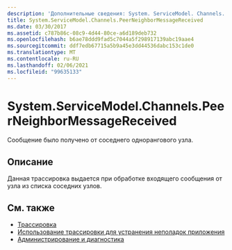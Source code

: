 ```yaml
---
description: 'Дополнительные сведения: System. ServiceModel. Channels. Пирнеигхбормессажерецеивед'
title: System.ServiceModel.Channels.PeerNeighborMessageReceived
ms.date: 03/30/2017
ms.assetid: c787b86c-08c9-4d44-80ce-a6d189deb732
ms.openlocfilehash: b6ae78ddd9fad5c7044a5f298917139abc19aae4
ms.sourcegitcommit: ddf7edb67715a5b9a45e3dd44536dabc153c1de0
ms.translationtype: MT
ms.contentlocale: ru-RU
ms.lasthandoff: 02/06/2021
ms.locfileid: "99635133"
---
```

# <a name="systemservicemodelchannelspeerneighbormessagereceived"></a>System.ServiceModel.Channels.PeerNeighborMessageReceived

Сообщение было получено от соседнего однорангового узла.  
  
## <a name="description"></a>Описание  

 Данная трассировка выдается при обработке входящего сообщения от узла из списка соседних узлов.  
  
## <a name="see-also"></a>См. также

- [Трассировка](index.md)
- [Использование трассировки для устранения неполадок приложения](using-tracing-to-troubleshoot-your-application.md)
- [Администрирование и диагностика](../index.md)
